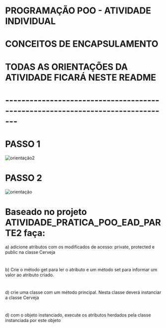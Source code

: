 # PROGRAMAÇÃO POO - ATIVIDADE INDIVIDUAL
# CONCEITOS DE ENCAPSULAMENTO

# TODAS AS ORIENTAÇÕES DA ATIVIDADE FICARÁ NESTE README
# -------------------------------------------------------------------------------



# PASSO 1

![orientação2](https://user-images.githubusercontent.com/57069179/67642006-c8183000-f8dd-11e9-90fa-9ec73eef1676.png)

# PASSO 2

![orientação](https://user-images.githubusercontent.com/57069179/67642118-f3e7e580-f8de-11e9-934a-6d8bb7e92a96.png)

# 
# Baseado no projeto ATIVIDADE_PRATICA_POO_EAD_PARTE2 faça:
a) adicione atributos com os modificados de acesso: private, protected e public na classe Cerveja
# 
b) Crie o método get para ler o atributo e um método set para informar um valor ao atributo criado. 
# 
d) crie uma classe com um método principal. Nesta classe deverá instanciar a classe Cerveja
# 
d) com o objeto instanciado, execute os atributos herdados pela classe instanciada por este objeto
